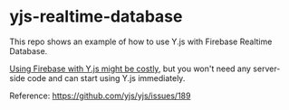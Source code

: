 # yjs-realtime-database

This repo shows an example of how to use Y.js with Firebase Realtime Database.

[Using Firebase with Y.js might be costly](https://discuss.yjs.dev/t/using-firebase-or-another-db-to-organize-collaborative-work/77/2), but you won't need any server-side code and
can start using Y.js immediately.

Reference: https://github.com/yjs/yjs/issues/189

